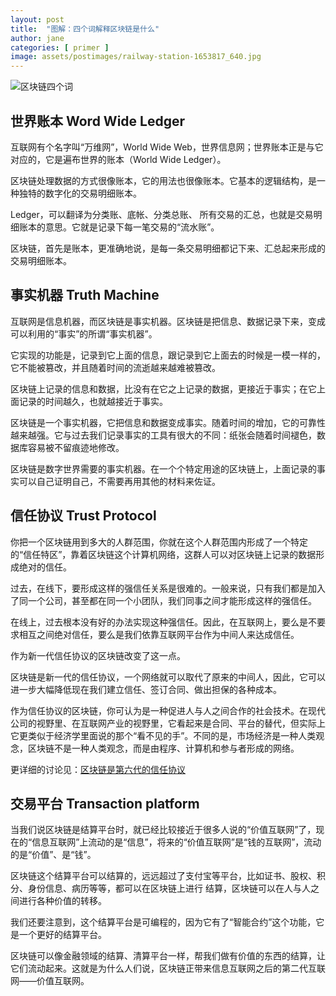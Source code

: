 ```yaml
---
layout: post
title:  "图解：四个词解释区块链是什么"
author: jane
categories: [ primer ]
image: assets/postimages/railway-station-1653817_640.jpg
---
```


![区块链四个词](/assets/postimages/rblockchain_4lines.jpeg)

## 世界账本 Word Wide Ledger

互联网有个名字叫“万维网”，World Wide Web，世界信息网；世界账本正是与它对应的，它是遍布世界的账本（World Wide Ledger）。

区块链处理数据的方式很像账本，它的用法也很像账本。它基本的逻辑结构，是一种独特的数字化的交易明细账本。

Ledger，可以翻译为分类账、底帐、分类总账、 所有交易的汇总，也就是交易明细账本的意思。它就是记录下每一笔交易的“流水账”。

区块链，首先是账本，更准确地说，是每一条交易明细都记下来、汇总起来形成的交易明细账本。

## 事实机器 Truth Machine

互联网是信息机器，而区块链是事实机器。区块链是把信息、数据记录下来，变成可以利用的“事实”的所谓“事实机器”。

它实现的功能是，记录到它上面的信息，跟记录到它上面去的时候是一模一样的，它不能被篡改，并且随着时间的流逝越来越难被篡改。

区块链上记录的信息和数据，比没有在它之上记录的数据，更接近于事实；在它上面记录的时间越久，也就越接近于事实。

区块链是一个事实机器，它把信息和数据变成事实。随着时间的增加，它的可靠性越来越强。它与过去我们记录事实的工具有很大的不同：纸张会随着时间褪色，数据库容易被不留痕迹地修改。

区块链是数字世界需要的事实机器。在一个个特定用途的区块链上，上面记录的事实可以自己证明自己，不需要再用其他的材料来佐证。 

## 信任协议 Trust Protocol

你把一个区块链用到多大的人群范围，你就在这个人群范围内形成了一个特定的“信任特区”，靠着区块链这个计算机网络，这群人可以对区块链上记录的数据形成绝对的信任。

过去，在线下，要形成这样的强信任关系是很难的。一般来说，只有我们都是加入了同一个公司，甚至都在同一个小团队，我们同事之间才能形成这样的强信任。

在线上，过去根本没有好的办法实现这种强信任。因此，在互联网上，要么是不要求相互之间绝对信任，要么是我们依靠互联网平台作为中间人来达成信任。

作为新一代信任协议的区块链改变了这一点。

区块链是新一代的信任协议，一个网络就可以取代了原来的中间人，因此，它可以进一步大幅降低现在我们建立信任、签订合同、做出担保的各种成本。

作为信任协议的区块链，你可认为是一种促进人与人之间合作的社会技术。在现代公司的视野里、在互联网产业的视野里，它看起来是合同、平台的替代，但实际上它更类似于经济学里面说的那个“看不见的手”。不同的是，市场经济是一种人类观念，区块链不是一种人类观念，而是由程序、计算机和参与者形成的网络。

更详细的讨论见：[区块链是第六代的信任协议](https://kchain.one/trust_porotocol_explained/)

## 交易平台  Transaction platform

当我们说区块链是结算平台时，就已经比较接近于很多人说的“价值互联网”了，现在的“信息互联网”上流动的是“信息”，将来的“价值互联网”是“钱的互联网”，流动的是“价值”、是“钱”。

区块链这个结算平台可以结算的，远远超过了支付宝等平台，比如证书、股权、积分、身份信息、病历等等，都可以在区块链上进行 结算，区块链可以在人与人之间进行各种价值的转移。

我们还要注意到，这个结算平台是可编程的，因为它有了“智能合约”这个功能，它是一个更好的结算平台。

区块链可以像金融领域的结算、清算平台一样，帮我们做有价值的东西的结算，让它们流动起来。这就是为什么人们说，区块链正带来信息互联网之后的第二代互联网——价值互联网。 

